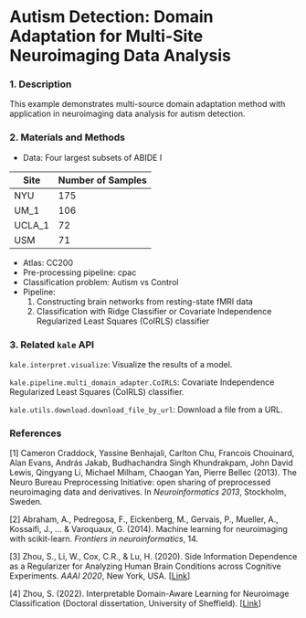 # Autism Detection: Domain Adaptation for Multi-Site Neuroimaging Data Analysis

### 1. Description

This example demonstrates multi-source domain adaptation method with application in neuroimaging data analysis for 
autism detection.

### 2. Materials and Methods

- Data: Four largest subsets of ABIDE I

| Site   | Number of Samples | 
|--------|-------------------|
| NYU    | 175               |
| UM_1   | 106               |
| UCLA_1 | 72                |
| USM    | 71                |
- Atlas: CC200
- Pre-processing pipeline: cpac
- Classification problem: Autism vs Control
- Pipeline:
  1. Constructing brain networks from resting-state fMRI data
  2. Classification with Ridge Classifier or Covariate Independence Regularized Least Squares (CoIRLS) classifier


### 3. Related `kale` API

`kale.interpret.visualize`: Visualize the results of a model.

`kale.pipeline.multi_domain_adapter.CoIRLS`: Covariate Independence Regularized Least Squares (CoIRLS) classifier.

`kale.utils.download.download_file_by_url`: Download a file from a URL.

### References

[1] Cameron Craddock, Yassine Benhajali, Carlton Chu, Francois Chouinard, Alan Evans, András Jakab, Budhachandra Singh 
Khundrakpam, John David Lewis, Qingyang Li, Michael Milham, Chaogan Yan, Pierre Bellec (2013). The Neuro Bureau 
Preprocessing Initiative: open sharing of preprocessed neuroimaging data and derivatives. In *Neuroinformatics 2013*, 
Stockholm, Sweden.

[2] Abraham, A., Pedregosa, F., Eickenberg, M., Gervais, P., Mueller, A., Kossaifi, J., ... & Varoquaux, G. (2014). 
Machine learning for neuroimaging with scikit-learn. *Frontiers in neuroinformatics*, 14.

[3] Zhou, S., Li, W., Cox, C.R., & Lu, H. (2020). Side Information Dependence as a Regularizer for Analyzing Human Brain 
Conditions across Cognitive Experiments. *AAAI 2020*, New York, USA. 
[[Link](https://ojs.aaai.org//index.php/AAAI/article/view/6179)]

[4] Zhou, S. (2022). Interpretable Domain-Aware Learning for Neuroimage Classification (Doctoral dissertation, 
University of Sheffield). [[Link](https://etheses.whiterose.ac.uk/31044/1/PhD_thesis_ShuoZhou_170272834.pdf)]
